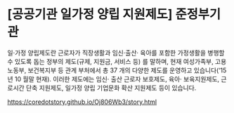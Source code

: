 [공공기관 일가정 양립 지원제도] 준정부기관
=====

일·가정 양립제도란 근로자가 직장생활과 임신·출산· 육아를 포함한 가정생활을 병행할 수 있도록 돕는 정부의 제도(규제, 지원금, 서비스 등) 를 말하며, 현재 여성가족부, 고용노동부, 보건복지부 등 관계 부처에서 총 37 개의 다양한 제도를 운영하고 있습니다(‘15년 10 월말 현재). 이러한 제도에는 임신· 출산 근로자 보호제도, 육아· 보육지원제도, 근로시간 단축 지원제도, 일가정 양립 기업문화 확산 지원제도 등이 있습니다.

<a href='https://coredotstory.github.io/Oj806Wb3/story.html'>https://coredotstory.github.io/Oj806Wb3/story.html</a>